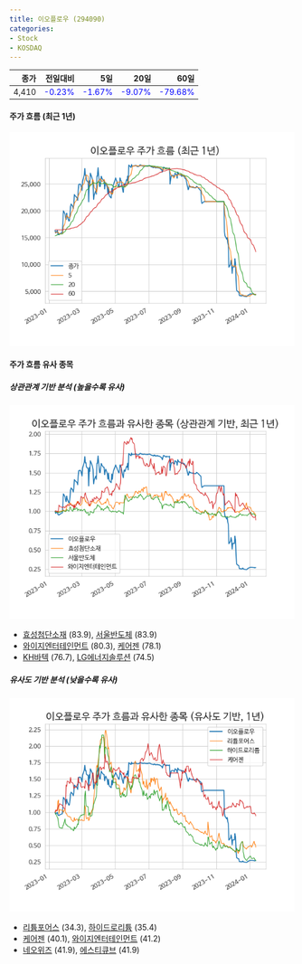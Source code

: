 ```yaml
---
title: 이오플로우 (294090)
categories:
- Stock
- KOSDAQ
---
```


|종가|전일대비|5일|20일|60일|
|---:|-------:|--:|---:|---:|
|4,410|<span style="color: blue">-0.23%</span>|<span style="color: blue">-1.67%</span>|<span style="color: blue">-9.07%</span>|<span style="color: blue">-79.68%</span>|

<!-- more -->


#### 주가 흐름 (최근 1년)
![294090](/assets/images/stock/294090.png)


#### 주가 흐름 유사 종목


##### 상관관계 기반 분석 (높을수록 유사)
![294090](/assets/images/stock/294090_corr.png)
- [효성첨단소재](/298050/) (83.9), [서울반도체](/046890/) (83.9)
- [와이지엔터테인먼트](/122870/) (80.3), [케어젠](/214370/) (78.1)
- [KH바텍](/060720/) (76.7), [LG에너지솔루션](/373220/) (74.5)


##### 유사도 기반 분석 (낮을수록 유사)	
![294090](/assets/images/stock/294090_sim.png)
- [리튬포어스](/073570/) (34.3), [하이드로리튬](/101670/) (35.4)
- [케어젠](/214370/) (40.1), [와이지엔터테인먼트](/122870/) (41.2)
- [네오위즈](/095660/) (41.9), [에스티큐브](/052020/) (41.9)